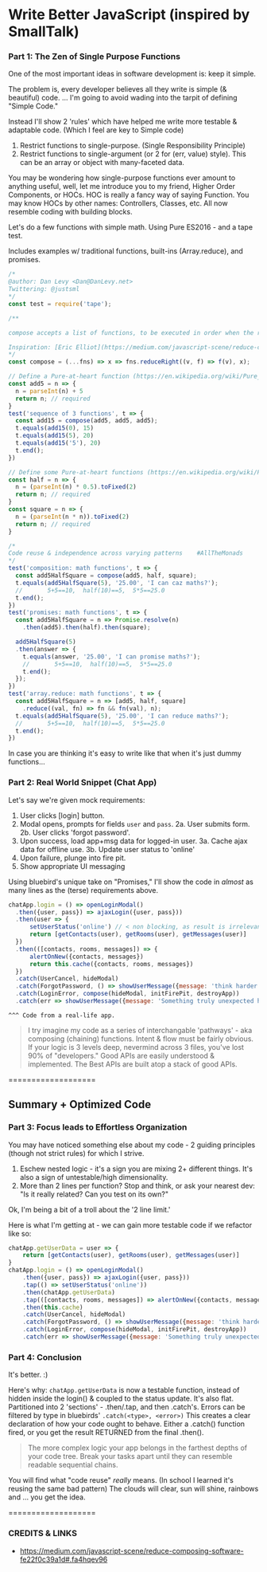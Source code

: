 # Write Better JavaScript (inspired by SmallTalk)

### Part 1: The Zen of Single Purpose Functions

One of the most important ideas in software development is: keep it simple.

The problem is, every developer believes all they write is simple (& beautiful) code.
... I'm going to avoid wading into the tarpit of defining "Simple Code."

Instead I'll show 2 'rules' which have helped me write more testable & adaptable code. (Which I feel are key to Simple code)

1. Restrict functions to single-purpose. (Single Responsibility Principle)
2. Restrict functions to single-argument (or 2 for (err, value) style).
This can be an array or object with many-faceted data.

You may be wondering how single-purpose functions ever amount to anything useful, well, let me introduce you to my friend, Higher Order Components, or HOCs. HOC is really a fancy way of saying Function. 
You may know HOCs by other names: Controllers, Classes, etc. All now resemble coding with building blocks. 

Let's do a few functions with simple math.
Using Pure ES2016 - and a tape test.

Includes examples w/ traditional functions, built-ins (Array.reduce), and promises.

```js
/*
@author: Dan Levy <Dan@DanLevy.net>
Twittering: @justsml
*/
const test = require('tape');

/**

compose accepts a list of functions, to be executed in order when the returned function (_run) is called with a value.

Inspiration: [Eric Elliot](https://medium.com/javascript-scene/reduce-composing-software-fe22f0c39a1d)
*/
const compose = (...fns) => x => fns.reduceRight((v, f) => f(v), x);

// Define a Pure-at-heart function (https://en.wikipedia.org/wiki/Pure_function)
const add5 = n => {
  n = parseInt(n) + 5  
  return n; // required
}
test('sequence of 3 functions', t => {
  const add15 = compose(add5, add5, add5);
  t.equals(add15(0), 15)
  t.equals(add15(5), 20)
  t.equals(add15('5'), 20)
  t.end();
})

// Define some Pure-at-heart functions (https://en.wikipedia.org/wiki/Pure_function)
const half = n => {
  n = (parseInt(n) * 0.5).toFixed(2)
  return n; // required
}
const square = n => {
  n = (parseInt(n * n)).toFixed(2)
  return n; // required
}

/*
Code reuse & independence across varying patterns    #AllTheMonads
*/
test('composition: math functions', t => {
  const add5HalfSquare = compose(add5, half, square);
  t.equals(add5HalfSquare(5), '25.00', 'I can caz maths?');
  //       5+5==10,  half(10)==5,  5*5==25.0
  t.end();
})
test('promises: math functions', t => {
  const add5HalfSquare = n => Promise.resolve(n)
    .then(add5).then(half).then(square);

  add5HalfSquare(5)
  .then(answer => {
    t.equals(answer, '25.00', 'I can promise maths?');
    //       5+5==10,  half(10)==5,  5*5==25.0
    t.end();
  });
})
test('array.reduce: math functions', t => {
  const add5HalfSquare = n => [add5, half, square]
    .reduce((val, fn) => fn && fn(val), n);
  t.equals(add5HalfSquare(5), '25.00', 'I can reduce maths?');
  //       5+5==10,  half(10)==5,  5*5==25.0
  t.end();
})

```

In case you are thinking it's easy to write like that when it's just dummy functions...


### Part 2: Real World Snippet (Chat App)

Let's say we're given mock requirements:

1. User clicks [login] button.
2. Modal opens, prompts for fields `user` and `pass`.
    2a. User submits form.
    2b. User clicks 'forgot password'.
3. Upon success, load app+msg data for logged-in user.
    3a. Cache ajax data for offline use.
    3b. Update user status to 'online'
4. Upon failure, plunge into fire pit.
5. Show appropriate UI messaging


Using bluebird's unique take on "Promises," I'll show the code in *almost* as many lines as the (terse) requirements above.

```js
chatApp.login = () => openLoginModal()
  .then({user, pass}) => ajaxLogin({user, pass}))
  .then(user => {
      setUserStatus('online') // < non blocking, as result is irrelevant.
      return [getContacts(user), getRooms(user), getMessages(user)]
  })
  .then(([contacts, rooms, messages]) => {
      alertOnNew({contacts, messages})
      return this.cache({contacts, rooms, messages})
  })
  .catch(UserCancel, hideModal)
  .catch(ForgotPassword, () => showUserMessage({message: 'think harder'}))
  .catch(LoginError, compose(hideModal, initFirePit, destroyApp))
  .catch(err => showUserMessage({message: 'Something truly unexpected happened, congratulations.'}))
```

`^^^ Code from a real-life app.`

> I try imagine my code as a series of interchangable 'pathways' - aka composing (chaining) functions.
Intent & flow must be fairly obvious. If your logic is 3 levels deep, nevermind across 3 files, you've lost 90% of "developers." 
Good APIs are easily understood & implemented. 
The Best APIs are built atop a stack of good APIs. 

===================

## Summary + Optimized Code

### Part 3: Focus leads to Effortless Organization


You may have noticed something else about my code - 2 guiding principles (though not strict rules) for which I strive.

1. Eschew nested logic - it's a sign you are mixing 2+ different things. It's also a sign of untestable/high dimensionality.
2. More than 2 lines per function? Stop and think, or ask your nearest dev: "Is it really related? Can you test on its own?"

Ok, I'm being a bit of a troll about the '2 line limit.' 

Here is what I'm getting at - we can gain more testable code if we refactor like so:

```js
chatApp.getUserData = user => {
    return [getContacts(user), getRooms(user), getMessages(user)]
}
chatApp.login = () => openLoginModal()
    .then({user, pass}) => ajaxLogin({user, pass}))
    .tap(() => setUserStatus('online'))
    .then(chatApp.getUserData)
    .tap(([contacts, rooms, messages]) => alertOnNew({contacts, messages}))
    .then(this.cache)
    .catch(UserCancel, hideModal)
    .catch(ForgotPassword, () => showUserMessage({message: 'think harder'}))
    .catch(LoginError, compose(hideModal, initFirePit, destroyApp))
    .catch(err => showUserMessage({message: 'Something truly unexpected happened, congratulations.'}))
```

### Part 4: Conclusion 

It's better. :)

Here's why:
`chatApp.getUserData` is now a testable function, instead of hidden inside the login() & coupled to the status update.
It's also flat.
Partitioned into 2 'sections' - .then/.tap, and then .catch's. 
Errors can be filtered by type in bluebirds' `.catch(<type>, <error>)`
This creates a clear declaration of how your code ought to behave. 
Either a .catch() function fired, or you get the result RETURNED from the final .then(). 



> The more complex logic your app belongs in the farthest depths of your code tree. Break your tasks apart until they can resemble readable sequential chains.

You will find what "code reuse" *really* means. (In school I learned it's reusing the same bad pattern)
The clouds will clear, sun will shine, rainbows and ... you get the idea.









===================


### CREDITS & LINKS

* https://medium.com/javascript-scene/reduce-composing-software-fe22f0c39a1d#.fa4hqev96



